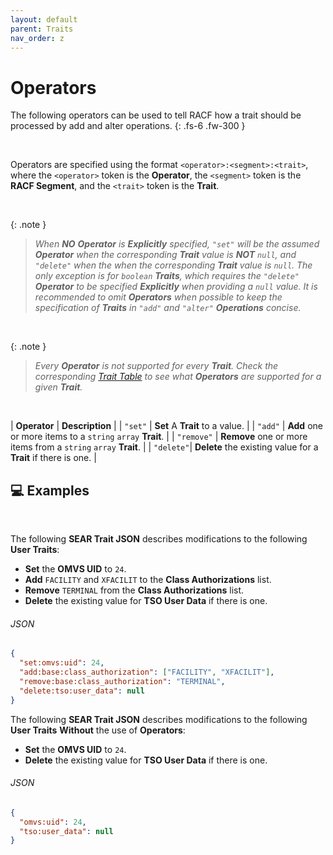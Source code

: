 ```yaml
---
layout: default
parent: Traits
nav_order: z
---
```


# Operators

The following operators can be used to tell RACF how a trait should be processed by add and alter operations.
{: .fs-6 .fw-300 }

&nbsp;

Operators are specified using the format `<operator>:<segment>:<trait>`, where the `<operator>` token is the **Operator**, the `<segment>` token is the **RACF Segment**, and the `<trait>` token is the **Trait**.

&nbsp;

{: .note }
> _When **NO** **Operator** is **Explicitly** specified, `"set"` will be the assumed **Operator** when the corresponding **Trait** value is **NOT** `null`, and `"delete"` when the when the corresponding **Trait** value is `null`.  The only exception is for `boolean` **Traits**, which requires the `"delete"` **Operator** to be specified **Explicitly** when providing a `null` value. It is recommended to omit **Operators** when possible to keep the specification of **Traits** in `"add"` and `"alter"` **Operations** concise._

&nbsp;

{: .note }
> _Every **Operator** is not supported for every **Trait**. Check the corresponding [Trait Table](../../traits/) to see what **Operators** are supported for a given **Trait**._

&nbsp;

| **Operator** | **Description** |
| `"set"` | **Set** A **Trait** to a value. |
| `"add"` | **Add** one or more items to a `string` `array` **Trait**. |
| `"remove"` | **Remove** one or more items from a `string` `array` **Trait**. |
| `"delete"`| **Delete** the existing value for a **Trait** if there is one. |

## 💻 Examples

&nbsp;

The following **SEAR Trait JSON** describes modifications to the following **User Traits**:

* **Set** the **OMVS UID** to `24`.
* **Add** `FACILITY` and `XFACILIT` to the **Class Authorizations** list.
* **Remove** `TERMINAL` from the **Class Authorizations** list.
* **Delete** the existing value for **TSO User Data** if there is one.

###### JSON

```json
{
  "set:omvs:uid": 24,
  "add:base:class_authorization": ["FACILITY", "XFACILIT"],
  "remove:base:class_authorization": "TERMINAL",
  "delete:tso:user_data": null
}
```

The following **SEAR Trait JSON** describes modifications to the following **User Traits** **Without** the use of **Operators**:

* **Set** the **OMVS UID** to `24`.
* **Delete** the existing value for **TSO User Data** if there is one.

###### JSON

```json
{
  "omvs:uid": 24,
  "tso:user_data": null
}
```
